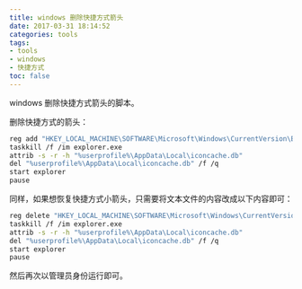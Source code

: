 ```yaml
---
title: windows 删除快捷方式箭头
date: 2017-03-31 18:14:52
categories: tools
tags:
- tools
- windows
- 快捷方式
toc: false
---
```


windows 删除快捷方式箭头的脚本。

<!-- more -->

删除快捷方式的箭头：
``` bash
reg add "HKEY_LOCAL_MACHINE\SOFTWARE\Microsoft\Windows\CurrentVersion\Explorer\Shell Icons" /v 29 /d "%systemroot%\system32\imageres.dll,197" /t reg_sz /f
taskkill /f /im explorer.exe
attrib -s -r -h "%userprofile%\AppData\Local\iconcache.db"
del "%userprofile%\AppData\Local\iconcache.db" /f /q
start explorer
pause
````

同样，如果想恢复快捷方式小箭头，只需要将文本文件的内容改成以下内容即可：
``` bash
reg delete "HKEY_LOCAL_MACHINE\SOFTWARE\Microsoft\Windows\CurrentVersion\Explorer\Shell Icons" /v 29 /f
taskkill /f /im explorer.exe
attrib -s -r -h "%userprofile%\AppData\Local\iconcache.db"
del "%userprofile%\AppData\Local\iconcache.db" /f /q
start explorer
pause
```

然后再次以管理员身份运行即可。
